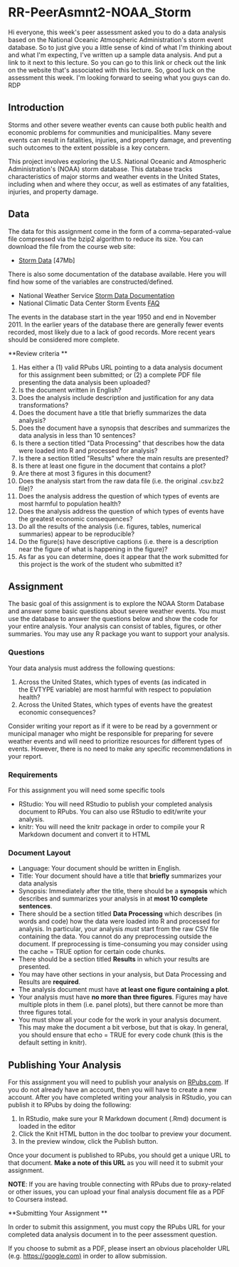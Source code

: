 # RR-PeerAsmnt2-NOAA_Storm



Hi everyone, this week's peer assessment asked you to do a data analysis based on the National Oceanic Atmospheric Administration's storm event database. So to just give you a little sense of kind of what I'm thinking about and what I'm expecting, I've written up a sample data analysis. And put a link to it next to this lecture. So you can go to this link or check out the link on the website that's associated with this lecture. So, good luck on the assessment this week. I'm looking forward to seeing what you guys can do.  RDP



## Introduction

Storms and other severe weather events can cause both public health and economic problems for communities and municipalities. Many severe events can result in fatalities, injuries, and property damage, and preventing such outcomes to the extent possible is a key concern.

This project involves exploring the U.S. National Oceanic and Atmospheric Administration's (NOAA) storm database. This database tracks characteristics of major storms and weather events in the United States, including when and where they occur, as well as estimates of any fatalities, injuries, and property damage.





## Data

The data for this assignment come in the form of a comma-separated-value file compressed via the bzip2 algorithm to reduce its size. You can download the file from the course web site:

- [Storm Data](https://d396qusza40orc.cloudfront.net/repdata%2Fdata%2FStormData.csv.bz2) [47Mb]

There is also some documentation of the database available. Here you will find how some of the variables are constructed/defined.

- National Weather Service [Storm Data Documentation](https://d396qusza40orc.cloudfront.net/repdata%2Fpeer2_doc%2Fpd01016005curr.pdf)
- National Climatic Data Center Storm Events [FAQ](https://d396qusza40orc.cloudfront.net/repdata%2Fpeer2_doc%2FNCDC%20Storm%20Events-FAQ%20Page.pdf)

The events in the database start in the year 1950 and end in November 2011. In the earlier years of the database there are generally fewer events recorded, most likely due to a lack of good records. More recent years should be considered more complete.



**Review criteria **

1. Has either a (1) valid RPubs URL pointing to a data analysis document for this assignment been submitted; or (2) a complete PDF file presenting the data analysis been uploaded?
2. Is the document written in English?
3. Does the analysis include description and justification for any data transformations?
4. Does the document have a title that briefly summarizes the data analysis?
5. Does the document have a synopsis that describes and summarizes the data analysis in less than 10 sentences?
6. Is there a section titled "Data Processing" that describes how the data were loaded into R and processed for analysis?
7. Is there a section titled "Results" where the main results are presented?
8. Is there at least one figure in the document that contains a plot?
9. Are there at most 3 figures in this document?
10. Does the analysis start from the raw data file (i.e. the original .csv.bz2 file)?
11. Does the analysis address the question of which types of events are most harmful to population health?
12. Does the analysis address the question of which types of events have the greatest economic consequences?
13. Do all the results of the analysis (i.e. figures, tables, numerical summaries) appear to be reproducible?
14. Do the figure(s) have descriptive captions (i.e. there is a description near the figure of what is happening in the figure)?
15. As far as you can determine, does it appear that the work submitted for this project is the work of the student who submitted it?



## Assignment

The basic goal of this assignment is to explore the NOAA Storm Database and answer some basic questions about severe weather events. You must use the database to answer the questions below and show the code for your entire analysis. Your analysis can consist of tables, figures, or other summaries. You may use any R package you want to support your analysis.

### Questions

Your data analysis must address the following questions:

1. Across the United States, which types of events (as indicated in the EVTYPE variable) are most harmful with respect to population health?
2. Across the United States, which types of events have the greatest economic consequences?

Consider writing your report as if it were to be read by a government or municipal manager who might be responsible for preparing for severe weather events and will need to prioritize resources for different types of events. However, there is no need to make any specific recommendations in your report.

### Requirements

For this assignment you will need some specific tools

- RStudio: You will need RStudio to publish your completed analysis document to RPubs. You can also use RStudio to edit/write your analysis.
- knitr: You will need the knitr package in order to compile your R Markdown document and convert it to HTML

### Document Layout

- Language: Your document should be written in English.
- Title: Your document should have a title that **briefly** summarizes your data analysis
- Synopsis: Immediately after the title, there should be a **synopsis** which describes and summarizes your analysis in at **most 10 complete sentences**.
- There should be a section titled **Data Processing** which describes (in words and code) how the data were loaded into R and processed for analysis. In particular, your analysis *must* start from the raw CSV file containing the data. You cannot do any preprocessing outside the document. If preprocessing is time-consuming you may consider using the cache = TRUE option for certain code chunks.
- There should be a section titled **Results** in which your results are presented.
- You may have other sections in your analysis, but Data Processing and Results are **required**.
- The analysis document must have **at least one figure containing a plot**.
- Your analysis must have **no more than three figures**. Figures may have multiple plots in them (i.e. panel plots), but there cannot be more than three figures total.
- You must show all your code for the work in your analysis document. This may make the document a bit verbose, but that is okay. In general, you should ensure that echo = TRUE for every code chunk (this is the default setting in knitr).



## Publishing Your Analysis

For this assignment you will need to publish your analysis on [RPubs.com](http://rpubs.com/). If you do not already have an account, then you will have to create a new account. After you have completed writing your analysis in RStudio, you can publish it to RPubs by doing the following:

1. In RStudio, make sure your R Markdown document (.Rmd) document is loaded in the editor
2. Click the Knit HTML button in the doc toolbar to preview your document.
3. In the preview window, click the Publish button.

Once your document is published to RPubs, you should get a unique URL to that document. **Make a note of this URL** as you will need it to submit your assignment.

**NOTE**: If you are having trouble connecting with RPubs due to proxy-related or other issues, you can upload your final analysis document file as a PDF to Coursera instead.

**Submitting Your Assignment **

In order to submit this assignment, you must copy the RPubs URL for your completed data analysis document in to the peer assessment question.

If you choose to submit as a PDF, please insert an obvious placeholder URL (e.g. [https://google.com)](https://google.com%29/) in order to allow submission.